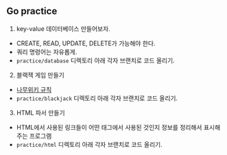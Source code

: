 ## Go practice

1. key-value 데이터베이스 만들어보자.
- CREATE, READ, UPDATE, DELETE가 가능해야 한다.
- 쿼리 명령어는 자유롭게.
- `practice/database` 디렉토리 아래 각자 브랜치로 코드 올리기.

2. 블랙잭 게임 만들기
- [나무위키 규칙](https://namu.wiki/w/%EB%B8%94%EB%9E%99%EC%9E%AD(%EC%B9%B4%EB%93%9C%EA%B2%8C%EC%9E%84)#s-4)
- `practice/blackjack` 디렉토리 아래 각자 브랜치로 코드 올리기.

3. HTML 파서 만들기

- HTML에서 사용된 링크들이 어떤 태그에서 사용된 것인지 정보를 정리해서 표시해주는 프로그램
- `practice/html` 디렉토리 아래 각자 브랜치로 코드 올리기.